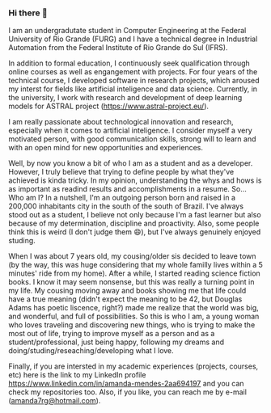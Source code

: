 ### Hi there 👋

<!--
**AmandaJMendes/AmandaJMendes** is a ✨ _special_ ✨ repository because its `README.md` (this file) appears on your GitHub profile.

Here are some ideas to get you started:

- 🔭 I’m currently working on ...
- 🌱 I’m currently learning ...
- 👯 I’m looking to collaborate on ...
- 🤔 I’m looking for help with ...
- 💬 Ask me about ...
- 📫 How to reach me: ...
- 😄 Pronouns: ...
- ⚡ Fun fact: ...
-->

I am an undergradutate student in Computer Engineering at the Federal University of Rio Grande (FURG) and I have a technical degree in Industrial Automation from the Federal Institute of Rio Grande do Sul (IFRS).

In addition to formal education, I continuously seek qualification through online courses as well as engangement with projects. For four years of the technical course, I developed software in research projects, which aroused my interst for fields like artificial inteligence and data science. Currently, in the university, I work with research and development of deep learning models for ASTRAL project (https://www.astral-project.eu/).

I am really passionate about technological innovation and research, especially when it comes to artificial inteligence. I consider myself a very motivated person, with good communication skills, strong will to learn and with an open mind for new opportunities and experiences. 

Well, by now you know a bit of who I am as a student and as a developer. However, I truly believe that trying to define people by what they've achieved is kinda tricky. In my opinion, understanding the whys and hows is as important as readind results and accomplishments in a resume. So... Who am I? In a nutshell, I'm an outgoing person born and raised in a 200,000 inhabitants city in the south of the south of Brazil. I've always stood out as a student, I believe not only because I'm a fast learner but also because of my determination, discipline and proactivity. Also, some people think this is weird (I don't judge them 😄), but I've always genuinely enjoyed studing. 

When I was about 7 years old, my cousing/older sis decided to leave town (by the way, this was huge considering that my whole familly lives within a 5 minutes' ride from my home). After a while, I started reading science fiction books. I know it may seem nonsense, but this was really a turning point in my life. My cousing moving away and books showing me that life could have a true meaning (didn't expect the meaning to be 42, but Douglas Adams has poetic liscence, right?) made me realize that the world was big, and wonderful, and full of possibilities. So this is who I am, a young woman who loves traveling and discovering new things, who is trying to make the most out of life, trying to improve myself as a person and as a student/professional, just being happy, following my dreams and doing/studing/reseaching/developing what I love.   

Finally, if you are intersted in my academic experiences (projects, courses, etc) here is the link to my LinkedIn profile https://www.linkedin.com/in/amanda-mendes-2aa694197 and you can check my repositories too. Also, if you like, you can reach me by e-mail (amanda7rg@hotmail.com). 
